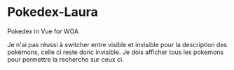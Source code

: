# Pokedex-Laura
Pokedex in Vue for WOA

Je n'ai pas réussi à switcher entre visible et invisible pour la description des pokémons, celle ci reste donc invisible.
Je dois afficher tous les pokemons pour permettre la recherche sur ceux ci.
